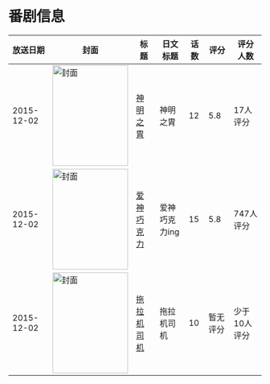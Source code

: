 # 番剧信息

|放送日期|封面|标题|日文标题|话数|评分|评分人数|
|---|---|---|---|---|---|---|
|2015-12-02|<img src="//lain.bgm.tv/pic/cover/c/ea/b7/144967_A0Gap.jpg" alt="封面" style="width:150px;height:200px;object-fit:cover;">|[神明之胄](https://bangumi.tv/subject/144967)|神明之胄|12|5.8|17人评分|
|2015-12-02|<img src="//lain.bgm.tv/pic/cover/c/66/ca/158043_XUFoP.jpg" alt="封面" style="width:150px;height:200px;object-fit:cover;">|[爱神巧克力](https://bangumi.tv/subject/158043)|爱神巧克力ing|15|5.8|747人评分|
|2015-12-02|<img src="//lain.bgm.tv/pic/cover/c/a6/66/158397_lo4Pv.jpg" alt="封面" style="width:150px;height:200px;object-fit:cover;">|[拖拉机司机](https://bangumi.tv/subject/158397)|拖拉机司机|10|暂无评分|少于10人评分|

